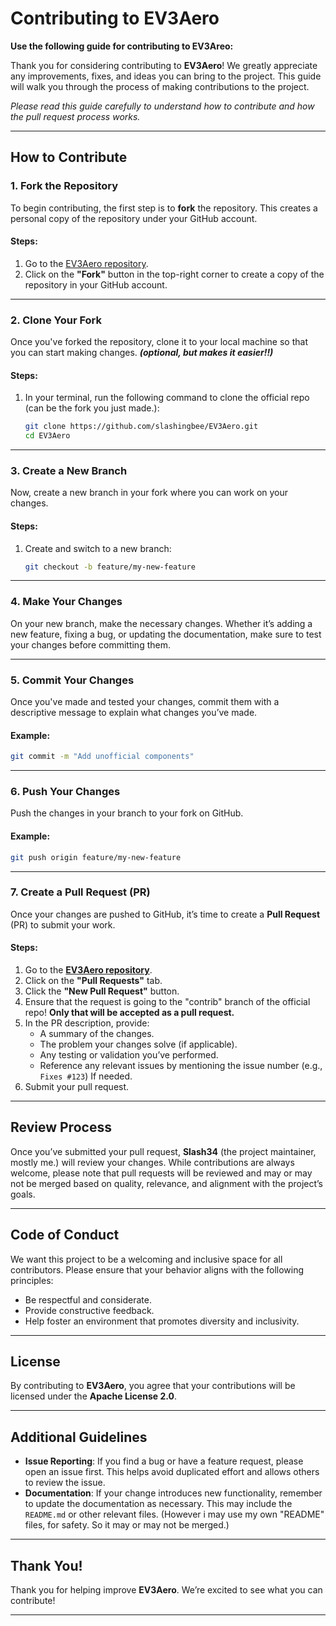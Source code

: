 # Contributing to EV3Aero
**Use the following guide for contributing to EV3Areo:**



Thank you for considering contributing to **EV3Aero**! We greatly appreciate any improvements, fixes, and ideas you can bring to the project. This guide will walk you through the process of making contributions to the project.


*Please read this guide carefully to understand how to contribute and how the pull request process works.*

---

## How to Contribute

### 1. **Fork the Repository**
To begin contributing, the first step is to **fork** the repository. This creates a personal copy of the repository under your GitHub account.

#### Steps:
1. Go to the [EV3Aero repository](https://github.com/slashingbee/EV3Aero).
2. Click on the **"Fork"** button in the top-right corner to create a copy of the repository in your GitHub account.

---

### 2. **Clone Your Fork**
Once you've forked the repository, clone it to your local machine so that you can start making changes. ***(optional, but makes it easier!!)***

#### Steps:
1. In your terminal, run the following command to clone the official repo (can be the fork you just made.):
   ```bash
   git clone https://github.com/slashingbee/EV3Aero.git
   cd EV3Aero
   ```

---

### 3. **Create a New Branch**
Now, create a new branch in your fork where you can work on your changes.

#### Steps:
1. Create and switch to a new branch:
   ```bash
   git checkout -b feature/my-new-feature
   ```

---

### 4. **Make Your Changes**
On your new branch, make the necessary changes. Whether it’s adding a new feature, fixing a bug, or updating the documentation, make sure to test your changes before committing them.

---

### 5. **Commit Your Changes**
Once you've made and tested your changes, commit them with a descriptive message to explain what changes you’ve made.

#### Example:
```bash
git commit -m "Add unofficial components"
```

---

### 6. **Push Your Changes**
Push the changes in your branch to your fork on GitHub.

#### Example:
```bash
git push origin feature/my-new-feature
```

---

### 7. **Create a Pull Request (PR)**  
Once your changes are pushed to GitHub, it’s time to create a **Pull Request** (PR) to submit your work.

#### Steps:
1. Go to the **[EV3Aero repository](https://github.com/slashingbee/EV3Aero)**.
2. Click on the **"Pull Requests"** tab.
3. Click the **"New Pull Request"** button.
4. Ensure that the request is going to the "contrib" branch of the official repo! **Only that will be accepted as a pull request.**
5. In the PR description, provide:
   - A summary of the changes.
   - The problem your changes solve (if applicable).
   - Any testing or validation you’ve performed.
   - Reference any relevant issues by mentioning the issue number (e.g., `Fixes #123`) If needed.
6. Submit your pull request.

---

## Review Process  
Once you’ve submitted your pull request, **Slash34** (the project maintainer, mostly me.) will review your changes. While contributions are always welcome, please note that pull requests will be reviewed and may or may not be merged based on quality, relevance, and alignment with the project’s goals.

---

## Code of Conduct  
We want this project to be a welcoming and inclusive space for all contributors. Please ensure that your behavior aligns with the following principles:

- Be respectful and considerate.
- Provide constructive feedback.
- Help foster an environment that promotes diversity and inclusivity.

---

## License  
By contributing to **EV3Aero**, you agree that your contributions will be licensed under the **Apache License 2.0**.

---

## Additional Guidelines

- **Issue Reporting**: If you find a bug or have a feature request, please open an issue first. This helps avoid duplicated effort and allows others to review the issue.
- **Documentation**: If your change introduces new functionality, remember to update the documentation as necessary. This may include the `README.md` or other relevant files. (However i may use my own "README" files, for safety. So it may or may not be merged.)

---

## Thank You!  
Thank you for helping improve **EV3Aero**. We’re excited to see what you can contribute!

---

